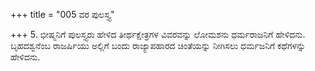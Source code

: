 +++
title = "005 ವರ ಪುಲಸ್ತ್ಯ"

+++
5. ಭೀಷ್ಮನಿಗೆ ಪುಲಸ್ತ್ಯರು ಹೇಳಿದ ತೀರ್ಥಕ್ಷೇತ್ರಗಳ ವಿವರವನ್ನು ಲೋಮಶನು ಧರ್ಮರಾಜನಿಗೆ ಹೇಳಿದನು. ಬೃಹದಶ್ವನೆಂಬ ರಾಜರ್ಷಿಯು ಅಲ್ಲಿಗೆ ಬಂದು ರಾಜ್ಯಾಪಹಾರದ ಚಿಂತೆಯನ್ನು ನೀಗಿಸಲು ಧರ್ಮಜನಿಗೆ ಕಥೆಗಳನ್ನು ಹೇಳಿದನು.